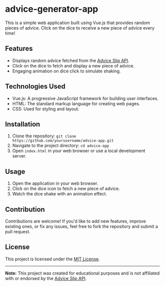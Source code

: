 # advice-generator-app


This is a simple web application built using Vue.js that provides random pieces of advice. Click on the dice to receive a new piece of advice every time!

## Features

- Displays random advice fetched from the [Advice Slip API](https://api.adviceslip.com/advice).
- Click on the dice to fetch and display a new piece of advice.
- Engaging animation on dice click to simulate shaking.

## Technologies Used

- Vue.js: A progressive JavaScript framework for building user interfaces.
- HTML: The standard markup language for creating web pages.
- CSS: Used for styling and layout.

## Installation

1. Clone the repository: `git clone https://github.com/yourusername/advice-app.git`
2. Navigate to the project directory: `cd advice-app`
3. Open `index.html` in your web browser or use a local development server.

## Usage

1. Open the application in your web browser.
2. Click on the dice icon to fetch a new piece of advice.
3. Watch the dice shake with an animation effect.

## Contribution

Contributions are welcome! If you'd like to add new features, improve existing ones, or fix any issues, feel free to fork the repository and submit a pull request.

## License

This project is licensed under the [MIT License](LICENSE).

---

**Note:** This project was created for educational purposes and is not affiliated with or endorsed by the [Advice Slip API](https://api.adviceslip.com/advice).
